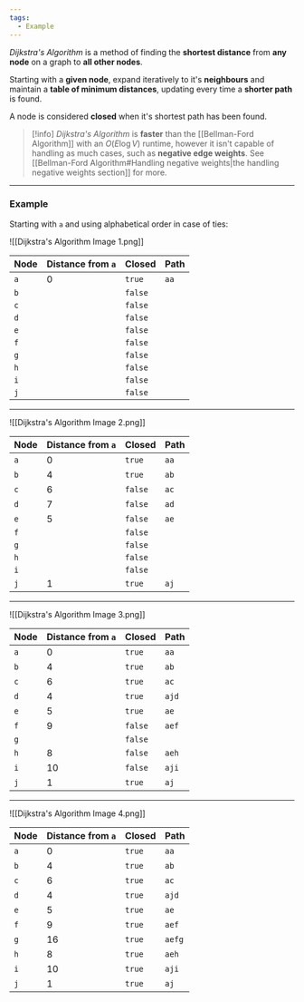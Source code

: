 ```yaml
---
tags:
  - Example
---
```

_Dijkstra's Algorithm_ is a method of finding the **shortest distance** from **any node** on a graph to **all other nodes**.

Starting with a **given node**, expand iteratively to it's **neighbours** and maintain a **table of minimum distances**, updating every time a **shorter path** is found.

A node is considered **closed** when it's shortest path has been found.

> [!info]
> _Dijkstra's Algorithm_ is **faster** than the [[Bellman-Ford Algorithm]] with an $O(E \log V)$ runtime, however it isn't capable of handling as much cases, such as **negative edge weights**. See [[Bellman-Ford Algorithm#Handling negative weights|the handling negative weights section]] for more.

---
### Example
Starting with `a` and using alphabetical order in case of ties:

![[Dijkstra's Algorithm Image 1.png]]

| Node | Distance from `a` | Closed  | Path |
| ---- | ----------------- | ------- | ---- |
| `a`  | $0$               | `true`  | `aa` |
| `b`  |                   | `false` |      |
| `c`  |                   | `false` |      |
| `d`  |                   | `false` |      |
| `e`  |                   | `false` |      |
| `f`  |                   | `false` |      |
| `g`  |                   | `false` |      |
| `h`  |                   | `false` |      |
| `i`  |                   | `false` |      |
| `j`  |                   | `false` |      |
 
---
![[Dijkstra's Algorithm Image 2.png]]

| Node | Distance from `a` | Closed  | Path |
| ---- | ----------------- | ------- | ---- |
| `a`  | $0$               | `true`  | `aa` |
| `b`  | $4$               | `true`  | `ab` |
| `c`  | $6$               | `false` | `ac` |
| `d`  | $7$               | `false` | `ad` |
| `e`  | $5$               | `false` | `ae` |
| `f`  |                   | `false` |      |
| `g`  |                   | `false` |      |
| `h`  |                   | `false` |      |
| `i`  |                   | `false` |      |
| `j`  | $1$               | `true`  | `aj` |
 
---
![[Dijkstra's Algorithm Image 3.png]]

| Node | Distance from `a` | Closed  | Path  |
| ---- | ----------------- | ------- | ----- |
| `a`  | $0$               | `true`  | `aa`  |
| `b`  | $4$               | `true`  | `ab`  |
| `c`  | $6$               | `true`  | `ac`  |
| `d`  | $4$               | `true`  | `ajd` |
| `e`  | $5$               | `true`  | `ae`  |
| `f`  | $9$               | `false` | `aef` |
| `g`  |                   | `false` |       |
| `h`  | $8$               | `false` | `aeh` |
| `i`  | $10$              | `false` | `aji` |
| `j`  | $1$               | `true`  | `aj`  |

---
![[Dijkstra's Algorithm Image 4.png]]

| Node | Distance from `a` | Closed | Path   |
| ---- | ----------------- | ------ | ------ |
| `a`  | $0$               | `true` | `aa`   |
| `b`  | $4$               | `true` | `ab`   |
| `c`  | $6$               | `true` | `ac`   |
| `d`  | $4$               | `true` | `ajd`  |
| `e`  | $5$               | `true` | `ae`   |
| `f`  | $9$               | `true` | `aef`  |
| `g`  | 16                | `true` | `aefg` |
| `h`  | $8$               | `true` | `aeh`  |
| `i`  | $10$              | `true` | `aji`  |
| `j`  | $1$               | `true` | `aj`   |
